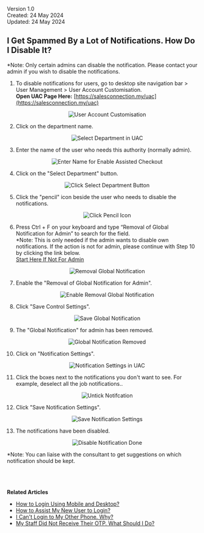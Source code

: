 Version 1.0<br>
Created: 24 May 2024<br>
Updated: 24 May 2024<br>
## I Get Spammed By a Lot of Notifications. How Do I Disable It?

*Note: Only certain admins can disable the notification. Please contact your admin if you wish to disable the notifications.<br>

  1. To disable notifications for users, go to desktop site navigation bar > User Management > User Account Customisation.<br>
     **Open UAC Page Here:** [https://salesconnection.my/uac](https://salesconnection.my/uac)<br>
     
     <p align="center">
       <img src="img/User_Account_Customisation.png" alt="User Account Customisation">
     </p>
     
  2. Click on the department name.<br>
  
     <p align="center">
       <img src="img/Select_Department_In_UAC.png" alt="Select Department in UAC">
     </p>
     
  3. Enter the name of the user who needs this authority (normally admin).<br>

     <p align="center">
       <img src="img/Enter_Name_For_Enable_Assisted_Checkout.png" alt="Enter Name for Enable Assisted Checkout">
     </p>
  
  4. Click on the "Select Department" button.<br>

     <p align="center">
       <img src="img/Click_Select_Department_Button.png" alt="Click Select Department Button">
     </p>

  5. Click the "pencil" icon beside the user who needs to disable the notifications.<br>

     <p align="center">
        <img src="img/Click_Pencil_Icon.png" alt="Click Pencil Icon">
     </p>

  6. Press Ctrl + F on your keyboard and type “Removal of Global Notification for Admin” to search for the field.<br>
     *Note: This is only needed if the admin wants to disable own notifications. If the action is not for admin, please continue with Step 10 by clicking the link below.<br>
     [Start Here If Not For Admin](#section1)

     <p align="center">
       <img src="img/Removal_Global_Notification.png" alt="Removal Global Notification">
     </p>
  
  7. Enable the "Removal of Global Notification for Admin".<br>

     <p align="center">
       <img src="img/Enable_Removal_Global_Notification.png" alt="Enable Removal Global Notification">
     </p>

  8. Click "Save Control Settings".<br>

     <p align="center">
       <img src="img/Save_Global_Notification.png" alt="Save Global Notification">
     </p>

  9. The "Global Notification" for admin has been removed.<br>

     <p align="center">
       <img src="img/Global_Notification_Removed.png" alt="Global Notification Removed">
      </p>
      
     <a id="section1"></a>
  10. Click on "Notification Settings".<br>

      <p align="center">
        <img src="img/Notification_Settings_in_UAC.png" alt="Notification Settings in UAC">
      </p>

  11. Click the boxes next to the notifications you don't want to see. For example, deselect all the job notifications..<br>

      <p align="center">
        <img src="img/Untick_Notification.png" alt="Untick Notifcation">
      </p>

  12. Click "Save Notification Settings".<br>

      <p align="center">
        <img src="img/Save_Notification_Settings.png" alt="Save Notification Settings">
      </p>

  13. The notifications have been disabled.<br>

      <p align="center">
        <img src="img/Disable_Notification_Done.png" alt="Disable Notification Done">
      </p>

  *Note: You can liaise with the consultant to get suggestions on which notification should be kept.<br>
<br><br><br>

**Related Articles**<br>
- [How to Login Using Mobile and Desktop?](Login.md)
- [How to Assist My New User to Login?](New_User_Login.md)
- [I Can't Login to My Other Phone. Why?](IMEI.md)
- [My Staff Did Not Receive Their OTP. What Should I Do?](Not_Receiving_OTP.md)
